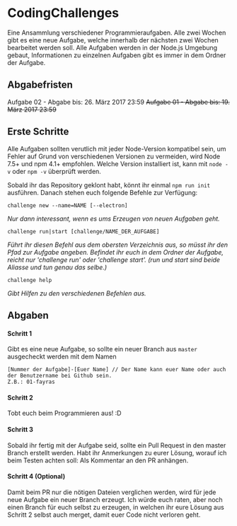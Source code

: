 # CodingChallenges

Eine Ansammlung verschiedener Programmieraufgaben.
Alle zwei Wochen gibt es eine neue Aufgabe, welche innerhalb der nächsten zwei Wochen bearbeitet werden soll.
Alle Aufgaben werden in der Node.js Umgebung gebaut, Informationen zu einzelnen Aufgaben gibt es immer in dem Ordner der Aufgabe.

## Abgabefristen

Aufgabe 02 - Abgabe bis: 26. März 2017 23:59
~~Aufgabe 01 - Abgabe bis: 19. März 2017 23:59~~

## Erste Schritte

Alle Aufgaben sollten verutlich mit jeder Node-Version kompatibel sein, um Fehler auf Grund von verschiedenen Versionen zu vermeiden, wird Node 7.5+ und npm 4.1+ empfohlen. Welche Version installiert ist, kann mit `node -v` oder `npm -v` überprüft werden.


Sobald ihr das Repository geklont habt, könnt ihr einmal `npm run init` ausführen. Danach stehen euch folgende Befehle zur Verfügung:
```
challenge new --name=NAME [--electron]
```
<i>Nur dann interessant, wenn es ums Erzeugen von neuen Aufgaben geht.</i>

```
challenge run|start [challenge/NAME_DER_AUFGABE]
```
<i>Führt ihr diesen Befehl aus dem obersten Verzeichnis aus, so müsst ihr den Pfad zur Aufgabe angeben. Befindet ihr euch in dem Ordner der Aufgabe, reicht nur 'challenge run' oder 'challenge start'. (run und start sind beide Aliasse und tun genau das selbe.)</i>

```
challenge help
```
<i>Gibt Hilfen zu den verschiedenen Befehlen aus.</i>

## Abgaben

#### Schritt 1
Gibt es eine neue Aufgabe, so sollte ein neuer Branch aus `master` ausgecheckt werden mit dem Namen
```
[Nummer der Aufgabe]-[Euer Name] // Der Name kann euer Name oder auch der Benutzername bei Github sein.
Z.B.: 01-fayras
```

#### Schritt 2
Tobt euch beim Programmieren aus! :D

#### Schritt 3
Sobald ihr fertig mit der Aufgabe seid, sollte ein Pull Request in den master Branch erstellt werden.
Habt ihr Anmerkungen zu eurer Lösung, worauf ich beim Testen achten soll: Als Kommentar an den PR anhängen.

#### Schritt 4 (Optional)
Damit beim PR nur die nötigen Dateien verglichen werden, wird für jede neue Aufgabe ein neuer Branch erzeugt. Ich würde euch raten, aber noch einen Branch für euch selbst zu erzeugen, in welchen ihr eure Lösung aus Schritt 2  selbst auch merget, damit euer Code nicht verloren geht.
